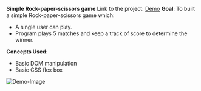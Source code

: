 ﻿**Simple Rock-paper-scissors game**
Link to the project: [Demo](https://calmighted.github.io/rock-paper/)
**Goal**: To built a simple Rock-paper-scissors game which:
 - A single user can play.
 - Program plays 5 matches and keep a track of score to determine the winner.

 **Concepts Used:**
 - Basic DOM manipulation
 - Basic CSS flex box

![Demo-Image](https://i.postimg.cc/k4p9CTjN/rock-paper-scissors.png)

